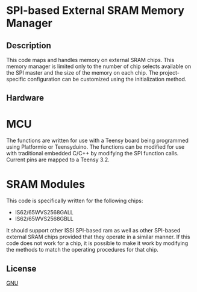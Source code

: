 # SPI-based External SRAM Memory Manager

## Description
This code maps and handles memory on external SRAM chips. This memory manager is limited only to the number of chip selects available on the SPI master and the size of the memory on each chip. The project-specific configuration can be customized using the initialization method.  

## Hardware
# MCU
The functions are written for use with a Teensy board being programmed using Platformio or Teensyduino. The functions can be modified for use with traditional embedded C/C++ by modifying the SPI function calls. Current pins are mapped to a Teensy 3.2.

# SRAM Modules
This code is specifically written for the following chips:
  - IS62/65WVS2568GALL
  - IS62/65WVS2568GBLL 

It should support other ISSI SPI-based ram as well as other SPI-based external SRAM chips provided that they operate in a similar manner. If this code does not work for a chip, it is possible to make it work by modifying the methods to match the operating procedures for that chip.

## License
[GNU](https://choosealicense.com/licenses/gpl-3.0/)
